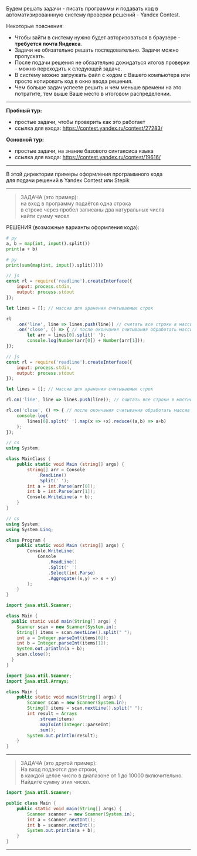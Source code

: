 Будем решать задачи - писать программы и подавать код в автоматизированнную систему проверки решений - Yandex Contest.  

Некоторые пояснения:  

- Чтобы зайти в систему нужно будет авторизоваться в браузере - **требуется почта Яндекса**.  
- Задачи не обязательно решать последовательно. Задачи можно пропускать.  
- После подачи решения не обязательно дожидаться итогов проверки - можно переходить к следующей задаче.  
- В систему можно загружать файл с кодом с Вашего компьютера или просто копировать код в окно ввода решения.  
- Чем больше задач успеете решить и чем меньше времени на это потратите, тем выше Ваше место в итоговом распределении.  

---  

**Пробный тур:**  

- простые задачи, чтобы проверить как это работает  
- ссылка для входа: https://contest.yandex.ru/contest/27283/  

**Основной тур:**  

- простые задачи, на знание базового синтаксиса языка  
- ссылка для входа: https://contest.yandex.ru/contest/19616/  

---  

В этой директории примеры оформления программного кода  
для подачи решений в Yandex Contest или Stepik  

---  

> ЗАДАЧА (это пример):  
> на вход в программу подаётся одна строка  
> в строке через пробел записаны два натуральных числа  
> найти сумму чисел  

РЕШЕНИЯ (возможные варианты оформления кода):  

```py
# py
a, b = map(int, input().split())
print(a + b)
```

```py
# py
print(sum(map(int, input().split())))
```

```js
// js
const rl = require('readline').createInterface({
    input: process.stdin,
    output: process.stdout
});

let lines = []; // массив для хранения считываемых строк

rl
    .on('line', line => lines.push(line)) // считать все строки в массив
    .on('close', () => { // после окончания считывания обработать массив
        let arr = lines[0].split(' ');
        console.log(Number(arr[0]) + Number(arr[1]));
});
```

```js
// js
const rl = require('readline').createInterface({
    input: process.stdin,
    output: process.stdout
});

let lines = []; // массив для хранения считываемых строк

rl.on('line', line => lines.push(line)); // считать все строки в массив

rl.on('close', () => { // после окончания считывания обработать массив
    console.log(
        lines[0].split(' ').map(x => +x).reduce((a,b) => a+b)
    );
});
```

```cs
// cs
using System;

class MainClass {
    public static void Main (string[] args) {
        string[] arr = Console
            .ReadLine()
            .Split(' ');
        int a = int.Parse(arr[0]);
        int b = int.Parse(arr[1]);
        Console.WriteLine(a + b);
    }
}
```

```cs
// cs
using System;
using System.Linq;

class Program {
    public static void Main (string[] args) {
        Console.WriteLine(
            Console
                .ReadLine()
                .Split(' ')
                .Select(int.Parse)
                .Aggregate((x,y) => x + y)
        );
    }
}
```

```java
import java.util.Scanner;

class Main {
  public static void main(String[] args) {
    Scanner scan = new Scanner(System.in);
    String[] items = scan.nextLine().split(" ");
    int a = Integer.parseInt(items[0]);
    int b = Integer.parseInt(items[1]);
    System.out.println(a + b);
    scan.close();
  }
}
```

```java
import java.util.Scanner;
import java.util.Arrays;

class Main {
    public static void main(String[] args) {
        Scanner scan = new Scanner(System.in);
        String[] items = scan.nextLine().split(" ");
        int result = Arrays
            .stream(items)
            .mapToInt(Integer::parseInt)
            .sum();
        System.out.println(result);
    }
}
```

---  

> ЗАДАЧА (это другой пример):  
> На вход подаются две строки,  
> в каждой целое число в диапазоне от 1 до 10000 включительно.  
> Найдите сумму этих чисел.  

```java
import java.util.Scanner;

public class Main {
    public static void main(String[] args) {
        Scanner scanner = new Scanner(System.in);
        int a = scanner.nextInt();
        int b = scanner.nextInt();
        System.out.println(a + b);
    }
}
```

---  

